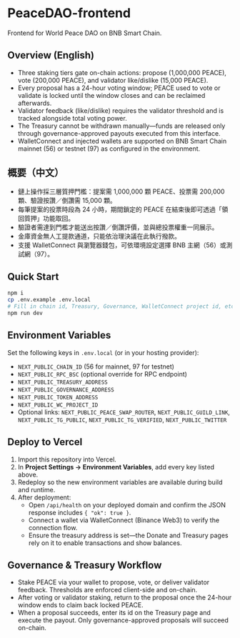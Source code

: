 # PeaceDAO-frontend

Frontend for World Peace DAO on BNB Smart Chain.

## Overview (English)
- Three staking tiers gate on-chain actions: propose (1,000,000 PEACE), vote (200,000 PEACE), and validator like/dislike (15,000 PEACE).
- Every proposal has a 24-hour voting window; PEACE used to vote or validate is locked until the window closes and can be reclaimed afterwards.
- Validator feedback (like/dislike) requires the validator threshold and is tracked alongside total voting power.
- The Treasury cannot be withdrawn manually—funds are released only through governance-approved payouts executed from this interface.
- WalletConnect and injected wallets are supported on BNB Smart Chain mainnet (56) or testnet (97) as configured in the environment.

## 概要（中文）
- 鏈上操作採三層質押門檻：提案需 1,000,000 顆 PEACE、投票需 200,000 顆、驗證按讚／倒讚需 15,000 顆。
- 每筆提案的投票時段為 24 小時，期間鎖定的 PEACE 在結束後即可透過「領回質押」功能取回。
- 驗證者需達到門檻才能送出按讚／倒讚評價，並與總投票權重一同展示。
- 金庫資金無人工提款通道，只能依治理決議在此執行撥款。
- 支援 WalletConnect 與瀏覽器錢包，可依環境設定選擇 BNB 主網（56）或測試網（97）。

## Quick Start

```bash
npm i
cp .env.example .env.local
# Fill in chain id, Treasury, Governance, WalletConnect project id, etc.
npm run dev
```

## Environment Variables
Set the following keys in `.env.local` (or in your hosting provider):

- `NEXT_PUBLIC_CHAIN_ID` (56 for mainnet, 97 for testnet)
- `NEXT_PUBLIC_RPC_BSC` (optional override for RPC endpoint)
- `NEXT_PUBLIC_TREASURY_ADDRESS`
- `NEXT_PUBLIC_GOVERNANCE_ADDRESS`
- `NEXT_PUBLIC_TOKEN_ADDRESS`
- `NEXT_PUBLIC_WC_PROJECT_ID`
- Optional links: `NEXT_PUBLIC_PEACE_SWAP_ROUTER`, `NEXT_PUBLIC_GUILD_LINK`, `NEXT_PUBLIC_TG_PUBLIC`, `NEXT_PUBLIC_TG_VERIFIED`, `NEXT_PUBLIC_TWITTER`

## Deploy to Vercel

1. Import this repository into Vercel.
2. In **Project Settings → Environment Variables**, add every key listed above.
3. Redeploy so the new environment variables are available during build and runtime.
4. After deployment:
   - Open `/api/health` on your deployed domain and confirm the JSON response includes `{ "ok": true }`.
   - Connect a wallet via WalletConnect (Binance Web3) to verify the connection flow.
   - Ensure the treasury address is set—the Donate and Treasury pages rely on it to enable transactions and show balances.

## Governance & Treasury Workflow
- Stake PEACE via your wallet to propose, vote, or deliver validator feedback. Thresholds are enforced client-side and on-chain.
- After voting or validator staking, return to the proposal once the 24-hour window ends to claim back locked PEACE.
- When a proposal succeeds, enter its id on the Treasury page and execute the payout. Only governance-approved proposals will succeed on-chain.
